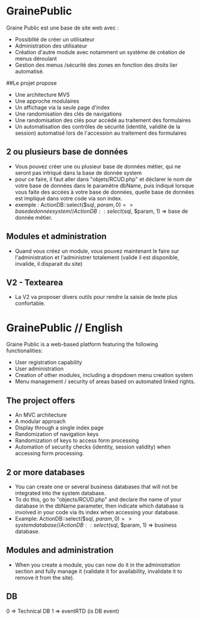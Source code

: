 # GrainePublic
Graine Public est une base de site web avec :
  - Possiblité de créer un utilisateur
  - Administration des utilisateur
  - Création d'autre module avec notamment un système de création de menus  déroulant
  - Gestion des menus /sécurité des zones en fonction des droits lier automatisé.

##Le projet propose
  - Une architecture MVS
  - Une approche modulaires
  - Un affichage via la seule page d'index
  - Une randomisation des clés de navigations
  - Une randomisation des clés pour accédé au traitement des formulaires
  - Un automatisation des contrôles de sécurité (identité, validité de la session) automatisé lors de l'accession au traitement des formulaires

## 2 ou plusieurs base de données
  - Vous pouvez créer une ou plusieur base de données métier, qui ne seront pas intriqué dans la base de donnée system
  - pour ce faire, il faut aller dans "objets/RCUD.php" et déclarer le nom de votre base de données dans le paramètre dbName, puis indiqué lorsque vous faite des accées à votre base de données, quelle base de données est impliqué dans votre code via son index.
  - exemple : ActionDB::select($sql, $param, 0) => base de donnée system // ActionDB::select($sql, $param, 1) => base de donnée métier.

## Modules et administration
  - Quand vous créez un module, vous pouvez maintenant le faire sur l'administration et l'administrer totalement (valide il est disponible, invalide, il disparait du site)  

## V2 - Textearea

  - La V2 va proposer divers outils pour rendre la saisie de texte plus confortable.


  # GrainePublic // English
  Graine Public is a web-based platform featuring the following functionalities:
  - User registration capability
  - User administration
  - Creation of other modules, including a dropdown menu creation system
  - Menu management / security of areas based on automated linked rights.

  ## The project offers
  - An MVC architecture
  - A modular approach
  - Display through a single index page
  - Randomization of navigation keys
  - Randomization of keys to access form processing
  - Automation of security checks (identity, session validity) when accessing form processing.

  ## 2 or more databases
  - You can create one or several business databases that will not be integrated into the system database.
  - To do this, go to "objects/RCUD.php" and declare the name of your database in the dbName parameter, then indicate which database is involved in your code via its index when accessing your database.
  - Example: ActionDB::select($sql, $param, 0) => system database // ActionDB::select($sql, $param, 1) => business database.

  ## Modules and administration
  - When you create a module, you can now do it in the administration section and fully manage it (validate it for availability, invalidate it to remove it from the site).

  ## DB 
  0 => Technical DB
  1 => eventRTD (is DB event)
